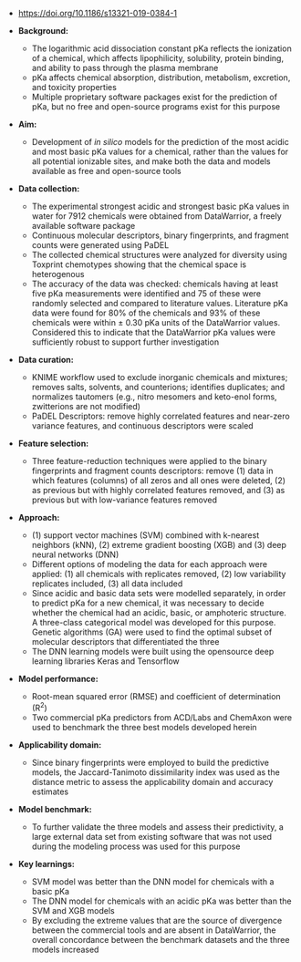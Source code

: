* https://doi.org/10.1186/s13321-019-0384-1 

* **Background:**
  * The logarithmic acid dissociation constant pKa reflects the ionization of a chemical, which affects lipophilicity, solubility, protein binding, and ability to pass through the plasma membrane
  * pKa affects chemical absorption, distribution, metabolism, excretion, and toxicity properties
  * Multiple proprietary software packages exist for the prediction of pKa, but no free and open-source programs exist for this purpose

* **Aim:**
  * Development of *in silico* models for the prediction of the most acidic and most basic pKa values for a chemical, rather than the values for all potential ionizable sites, and make both the data and models available as free and open-source tools

* **Data collection:**
  * The experimental strongest acidic and strongest basic pKa values in water for 7912 chemicals were obtained from DataWarrior, a freely available software package
  * Continuous molecular descriptors, binary fingerprints, and fragment counts were generated using PaDEL
  * The collected chemical structures were analyzed for diversity using Toxprint chemotypes showing that the chemical space is heterogenous
  * The accuracy of the data was checked: chemicals having at least five pKa measurements were identified and 75 of these were randomly selected and compared to literature values. Literature pKa data were found for 80% of the chemicals and 93% of these chemicals were within ± 0.30 pKa units of the DataWarrior values. Considered this to indicate that the DataWarrior pKa values were sufficiently robust to support further investigation

* **Data curation:** 
  * KNIME workflow used to exclude inorganic chemicals and mixtures; removes salts, solvents, and counterions; identifies duplicates; and normalizes tautomers (e.g., nitro mesomers and keto-enol forms, zwitterions are not modified)
  * PaDEL Descriptors: remove highly correlated features and near-zero variance features, and continuous descriptors were scaled

* **Feature selection:**
  * Three feature-reduction techniques were applied to the binary fingerprints and fragment counts descriptors: remove (1) data in which features (columns) of all zeros and all ones were deleted, (2) as previous but with highly correlated features removed, and (3) as previous but with low-variance features removed

* **Approach:**
  * (1) support vector machines (SVM) combined with k-nearest neighbors (kNN), (2) extreme gradient boosting (XGB) and (3) deep neural networks (DNN)
  * Different options of modeling the data for each approach were applied: (1) all chemicals with replicates removed, (2) low variability replicates included, (3) all data included
  * Since acidic and basic data sets were modelled separately, in order to predict pKa for a new chemical, it was necessary to decide whether the chemical had an acidic, basic, or amphoteric structure. A three-class categorical model was developed for this purpose. Genetic algorithms (GA) were used to find the optimal subset of molecular descriptors that differentiated the three
  * The DNN learning models were built using the opensource deep learning libraries Keras and Tensorflow

* **Model performance:**
  * Root-mean squared error (RMSE) and coefficient of determination (R<sup>2</sup>)
  * Two commercial pKa predictors from ACD/Labs and ChemAxon were used to benchmark the three best models developed herein

* **Applicability domain:**
  * Since binary fingerprints were employed to build the predictive models, the Jaccard-Tanimoto dissimilarity index was used as the distance metric to assess the applicability domain and accuracy estimates

* **Model benchmark:**
  * To further validate the three models and assess their predictivity, a large external data set from existing software that was not used during the modeling process was used for this purpose

* **Key learnings:**
  * SVM model was better than the DNN model for chemicals with a basic pKa
  * The DNN model for chemicals with an acidic pKa was better than the SVM and XGB models
  * By excluding the extreme values that are the source of divergence between the commercial tools and are absent in DataWarrior, the overall concordance between the benchmark datasets and the three models increased
